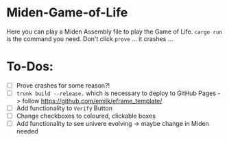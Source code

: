 # Miden-Game-of-Life
Here you can play a Miden Assembly file to play the Game of Life. 
`cargo run` is the command you need.
Don't click `prove` ... it crashes ...

# To-Dos:

- [ ] Prove crashes for some reason?!
- [ ] `trunk build --release.` which is necessary to deploy to GitHub Pages
        -> follow https://github.com/emilk/eframe_template/
- [ ] Add functionality to `Verify` Button
- [ ] Change checkboxes to coloured, clickable boxes
- [ ] Add functionality to see univere evolving -> maybe change in Miden needed
